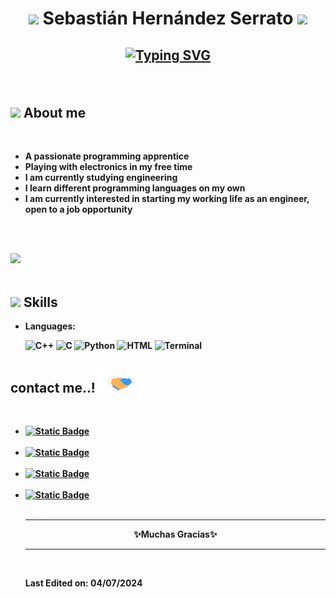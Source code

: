 ## <h1 align="center"><b> <img src="https://media.giphy.com/media/hvRJCLFzcasrR4ia7z/giphy.gif" width="35"> Sebastián Hernández Serrato <picture><img src="https://i.giphy.com/media/v1.Y2lkPTc5MGI3NjExZHp1YXM0dGcxeXJ3em42NDNhM3Zic2hrYnE0cjE1cGxrN2gyc2dhbiZlcD12MV9pbnRlcm5hbF9naWZfYnlfaWQmY3Q9cw/IpM4kYGnxqmE02P9rr/giphy.gif" width="75"></h1>
## <p align="center"> <a href="https://git.io/typing-svg"><img src="https://readme-typing-svg.herokuapp.com?font=Fira+Code&duration=2000&pause=500&color=F7A615&random=false&width=435&lines=Mechatronics+Engineer;automation+and+industrial+robotics.;Equipment+maintenance+technician." alt="Typing SVG" /></a>
  
</p>
<br>

## <picture><img src = "https://i.giphy.com/media/v1.Y2lkPTc5MGI3NjExeGxlOWRnbTMxNWliam95bWdpMWx2YXlyd3kyNDFtMDF0NjhhMzZwNiZlcD12MV9pbnRlcm5hbF9naWZfYnlfaWQmY3Q9cw/p72HBPRgo8mDmyAfWC/giphy.gif" width = 50px></picture> **About me**



<br>

- A passionate programming apprentice
- Playing with electronics in my free time
- I am currently studying engineering
- I learn different programming languages on my own
- I am currently interested in starting my working life as an engineer, open to a job opportunity

<br><br>

<img src="https://user-images.githubusercontent.com/73097560/115834477-dbab4500-a447-11eb-908a-139a6edaec5c.gif"><br><br>

## <img src="https://media2.giphy.com/media/QssGEmpkyEOhBCb7e1/giphy.gif?cid=ecf05e47a0n3gi1bfqntqmob8g9aid1oyj2wr3ds3mg700bl&rid=giphy.gif" width ="25"><b> Skills</b>

<p align="center">

- **Languages**:
  
    ![C++](https://img.shields.io/badge/C++%20-%2300599C.svg?style=for-the-badge&logo=c%2B%2B&logoColor=white)
    ![C](https://img.shields.io/badge/C%20-%232370ED.svg?style=for-the-badge&logo=c&logoColor=white)
    ![Python](https://img.shields.io/badge/Python%20-%2314354C.svg?style=for-the-badge&logo=python&logoColor=white)
    ![HTML](https://img.shields.io/badge/HTML%20-%23E34F26.svg?style=for-the-badge&logo=html5&logoColor=white)
    ![Terminal](https://img.shields.io/badge/Terminal-%23054020?style=for-the-badge&logo=gnu-bash&logoColor=white)

## <b> contact me..!</b><img src="https://github.com/0xAbdulKhalid/0xAbdulKhalid/raw/main/assets/mdImages/handshake.gif" width ="80">
<br>
<div align='left'>

<ul>

<li>
<a href="https://www.linkedin.com/in/sebastian-hernandez-serrato-47445221a?utm_source=share&utm_campaign=share_via&utm_content=profile&utm_medium=android_app" target="_blank">
<img alt="Static Badge" src="https://img.shields.io/badge/%3A%20sebastian%20hernandez%20serrato-%233647B7?style=flat&logo=linkedin&logoColor=white&logoSize=auto">

</a>
</li>

<br>

<li>
<a href="https://x.com/sebas11dez?t=bizOc83OwS2ukWY3n9NgEg&s=09" target="_blank">
<img alt="Static Badge" src="https://img.shields.io/badge/%3A%20%40sebas11dez-black?style=flat&logo=x&logoColor=white&logoSize=auto">

</a>
</li>

<br>

<li>
<a href="mailto:sebastianhernandezserrato@gmail.com" target="_blank">
<img alt="Static Badge" src="https://img.shields.io/badge/%3A%20Sebastian%20Hernandez-red?style=flat&logo=gmail&logoColor=white&logoSize=5px">


</a>
</li>
	
<br>

<li>
<a href="https://www.instagram.com/its_sebazzz?igsh=MWVvZjBudTc1dTNocA==" target="_blank">
<img alt="Static Badge" src="https://img.shields.io/badge/%3A%20%40its_sebazzz-%23FC9D55?style=flat&logo=instagram&logoColor=%23CE07FA&logoSize=auto">

</a>
</li>

<br>

---

<div align='center'>

<b>✨Muchas Gracias✨</b>

</div>

---

<br>

Last Edited on: 04/07/2024
